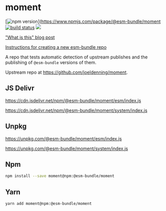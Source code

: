 # moment

[![npm version](https://img.shields.io/npm/v/@esm-bundle/momentsvg?style=flat)](https://www.npmjs.com/package/@esm-bundle/moment [![build status](https://travis-ci.com/esm-bundle/moment.svg?branch=master)](https://travis-ci.com/esm-bundle/moment) [![](https://data.jsdelivr.com/v1/package/npm/@esm-bundle/moment/badge)](https://www.jsdelivr.com/package/npm/@esm-bundle/moment)

["What is this" blog post](https://medium.com/@joeldenning/an-esm-bundle-for-any-npm-package-5f850db0e04d)

[Instructions for creating a new esm-bundle repo](https://github.com/esm-bundle/new-repo-instructions)

A repo that tests automatic detection of upstream publishes and the publishing of `@esm-bundle` versions of them.

Upstream repo at https://github.com/joeldenning/moment.

## JS Delivr

https://cdn.jsdelivr.net/npm/@esm-bundle/moment/esm/index.js

https://cdn.jsdelivr.net/npm/@esm-bundle/moment/system/index.js

## Unpkg

https://unpkg.com/@esm-bundle/moment/esm/index.js

https://unpkg.com/@esm-bundle/moment/system/index.js

## Npm

```sh
npm install --save moment@npm:@esm-bundle/moment
```

## Yarn

```sh
yarn add moment@npm:@esm-bundle/moment
```
